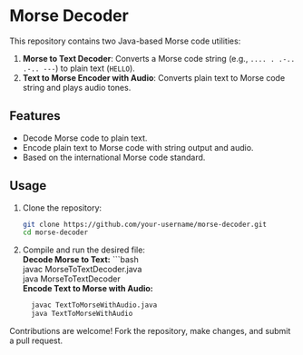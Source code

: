 # Morse Decoder

This repository contains two Java-based Morse code utilities:  
1. **Morse to Text Decoder**: Converts a Morse code string (e.g., `.... . .-.. .-.. ---`) to plain text (`HELLO`).  
2. **Text to Morse Encoder with Audio**: Converts plain text to Morse code string and plays audio tones.

## Features
- Decode Morse code to plain text.
- Encode plain text to Morse code with string output and audio.
- Based on the international Morse code standard.

## Usage

1. Clone the repository:
   ```bash
   git clone https://github.com/your-username/morse-decoder.git
   cd morse-decoder
2. Compile and run the desired file:                                                    
   **Decode Morse to Text:**                                                             ```bash                                                  
        javac MorseToTextDecoder.java                                                       
        java MorseToTextDecoder                                                         
   **Encode Text to Morse with Audio:**                                                  
      ```bash                                                    
        javac TextToMorseWithAudio.java                                                     
        java TextToMorseWithAudio                                                  
Contributions are welcome! Fork the repository, make changes, and submit a pull request.
